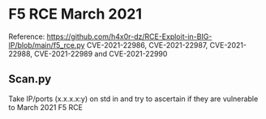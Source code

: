 # F5 RCE March 2021

Reference: https://github.com/h4x0r-dz/RCE-Exploit-in-BIG-IP/blob/main/f5_rce.py
CVE-2021-22986, CVE-2021-22987, CVE-2021-22988, CVE-2021-22989 and CVE-2021-22990

## Scan.py
Take IP/ports (x.x.x.x:y) on std in and try to ascertain if they are vulnerable to March 2021 F5 RCE
